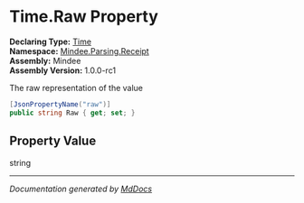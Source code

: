 ﻿<!--  
  <auto-generated>   
    The contents of this file were generated by a tool.  
    Changes to this file may be list if the file is regenerated  
  </auto-generated>   
-->

# Time.Raw Property

**Declaring Type:** [Time](../index.md)  
**Namespace:** [Mindee.Parsing.Receipt](../../index.md)  
**Assembly:** Mindee  
**Assembly Version:** 1.0.0\-rc1

The raw representation of the value

```csharp
[JsonPropertyName("raw")]
public string Raw { get; set; }
```

## Property Value

string

___

*Documentation generated by [MdDocs](https://github.com/ap0llo/mddocs)*
